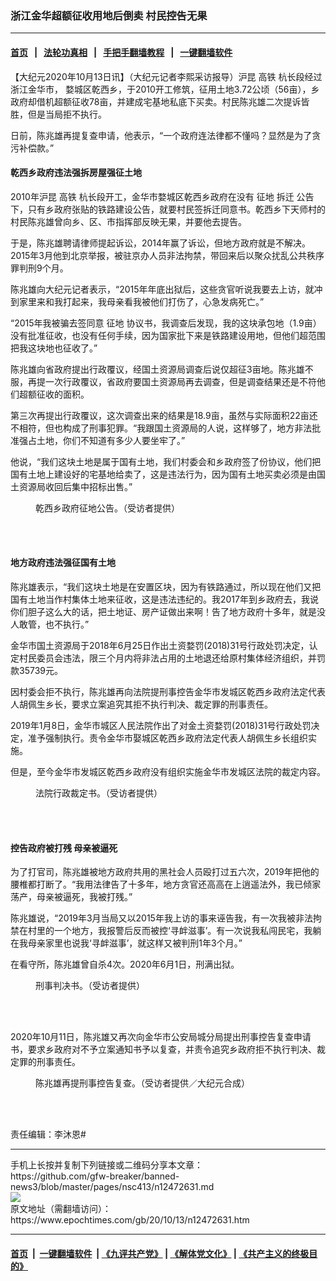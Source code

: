 ### 浙江金华超额征收用地后倒卖 村民控告无果
------------------------

#### [首页](https://github.com/gfw-breaker/banned-news3/blob/master/README.md) &nbsp;&nbsp;|&nbsp;&nbsp; [法轮功真相](https://github.com/begood0513/basic/blob/master/README.md)  &nbsp;&nbsp;|&nbsp;&nbsp; [手把手翻墙教程](https://github.com/gfw-breaker/guides/wiki)  &nbsp;&nbsp;|&nbsp;&nbsp; [一键翻墙软件](https://github.com/gfw-breaker/nogfw/blob/master/README.md)  



<div><p>
 【大纪元2020年10月13日讯】（大纪元记者李熙采访报导）沪昆
 <ok href="https://www.epochtimes.com/gb/tag/%E9%AB%98%E9%93%81.html">
  高铁
 </ok>
 杭长段经过浙江金华市， 婺城区乾西乡，于2010开工修筑，征用土地3.72公顷（56亩），乡政府却借机超额征收78亩，并建成宅基地私底下买卖。村民陈兆雄二次提诉皆胜，但是当局拒不执行。
</p>
<p>
 日前，陈兆雄再提复查申请，他表示，“一个政府连法律都不懂吗？显然是为了贪污补偿款。”
</p>
<h4>
 乾西乡政府违法强拆房屋强征土地
</h4>
<p>
 2010年沪昆
 <ok href="https://www.epochtimes.com/gb/tag/%E9%AB%98%E9%93%81.html">
  高铁
 </ok>
 杭长段开工，金华市婺城区乾西乡政府在没有
 <ok href="https://www.epochtimes.com/gb/tag/%E5%BE%81%E5%9C%B0.html">
  征地
 </ok>
 <ok href="https://www.epochtimes.com/gb/tag/%E6%8B%86%E8%BF%81.html">
  拆迁
 </ok>
 公告下，只有乡政府张贴的铁路建设公告，就要村民签拆迁同意书。乾西乡下天师村的村民陈兆雄曾向乡、区、市指挥部反映无果，并要他去提告。
</p>
<p>
 于是，陈兆雄聘请律师提起诉讼，2014年赢了诉讼，但地方政府就是不解决。2015年3月他到北京举报，被驻京办人员非法拘禁，带回来后以聚众扰乱公共秩序罪判刑9个月。
</p>
<p>
 陈兆雄向大纪元记者表示，“2015年年底出狱后，这些贪官听说我要去上访，就冲到家里来和我打起来，我母亲看我被他们打伤了，心急发病死亡。”
</p>
<p>
 “2015年我被骗去签同意
 <ok href="https://www.epochtimes.com/gb/tag/%E5%BE%81%E5%9C%B0.html">
  征地
 </ok>
 协议书，我调查后发现，我的这块承包地（1.9亩）没有批准征收，也没有任何手续，因为国家批下来是铁路建设用地，但他们超范围把我这块地也征收了。”
</p>
<p>
 陈兆雄向省政府提出行政覆议，经国土资源局调查后说仅超征3亩地。陈兆雄不服，再提一次行政覆议，省政府要国土资源局再去调查，但是调查结果还是不符他们超额征收的面积。
</p>
<p>
 第三次再提出行政覆议，这次调查出来的结果是18.9亩，虽然与实际面积22亩还不相符，但也构成了刑事犯罪。“我跟国土资源局的人说，这样够了，地方非法批准强占土地，你们不知道有多少人要坐牢了。”
</p>
<p>
 他说，“我们这块土地是属于国有土地，我们村委会和乡政府签了份协议，他们把国有土地上建设好的宅基地给卖了，这是违法行为，因为国有土地买卖必须是由国土资源局收回后集中招标出售。”
</p>
<figure class="wp-caption aligncenter" id="attachment_12472776" style="width: 450px">
 <ok href="https://i.epochtimes.com/assets/uploads/2020/10/S__25804921.jpg">
  <img alt="" class="size-medium wp-image-12472776" src="https://i.epochtimes.com/assets/uploads/2020/10/S__25804921-450x800.jpg"/>
 </ok>
 <br/><figcaption class="wp-caption-text">
  乾西乡政府征地公告。（受访者提供）
 </figcaption><br/>
</figure><br/>
<h4>
 地方政府违法强征国有土地
</h4>
<p>
 陈兆雄表示，“我们这块土地是在安置区块，因为有铁路通过，所以现在他们又把国有土地当作村集体土地来征收，这是违法违纪的。我2017年到乡政府去，我说你们胆子这么大的话，把土地证、房产证做出来啊！告了地方政府十多年，就是没人敢管，也不执行。”
</p>
<p>
 金华市国土资源局于2018年6月25日作出土资婺罚(2018)31号行政处罚决定，认定村民委员会违法，限三个月内将非法占用的土地退还给原村集体经济组织，并罚款35739元。
</p>
<p>
 因村委会拒不执行，陈兆雄再向法院提刑事控告金华市发城区乾西乡政府法定代表人胡佩生乡长，要求立案追究其拒不执行判决、裁定罪的刑事责任。
</p>
<p>
 2019年1月8日，金华市城区人民法院作出了对金土资婺罚(2018)31号行政处罚决定，准予强制执行。责令金华市娶城区乾西乡政府法定代表人胡佩生乡长组织实施。
</p>
<p>
 但是，至今金华市发城区乾西乡政府没有组织实施金华市发城区法院的裁定内容。
</p>
<figure class="wp-caption aligncenter" id="attachment_12472786" style="width: 450px">
 <ok href="https://i.epochtimes.com/assets/uploads/2020/10/S__2564112.jpg">
  <img alt="" class="wp-image-12472786 size-medium" src="https://i.epochtimes.com/assets/uploads/2020/10/S__2564112-450x800.jpg"/>
 </ok>
 <br/><figcaption class="wp-caption-text">
  法院行政裁定书。（受访者提供）
 </figcaption><br/>
</figure><br/>
<h4>
 控告政府被打残 母亲被逼死
</h4>
<p>
 为了打官司，陈兆雄被地方政府共用的黑社会人员殴打过五六次，2019年把他的腰椎都打断了。“我用法律告了十多年，地方贪官还高高在上逍遥法外，我已倾家荡产，母亲被逼死，我被打残。”
</p>
<p>
 陈兆雄说，“2019年3月当局又以2015年我上访的事来诬告我，有一次我被非法拘禁在村里的一个地方，我报警后反而被控‘寻衅滋事’。有一次说我私闯民宅，我躺在我母亲家里也说我‘寻衅滋事’，就这样又被判刑1年3个月。”
</p>
<p>
 在看守所，陈兆雄曾自杀4次。2020年6月1日，刑满出狱。
</p>
<figure class="wp-caption aligncenter" id="attachment_12472757" style="width: 450px">
 <ok href="https://i.epochtimes.com/assets/uploads/2020/10/S__2580499.jpg">
  <img alt="" class="size-medium wp-image-12472757" src="https://i.epochtimes.com/assets/uploads/2020/10/S__2580499-450x800.jpg"/>
 </ok>
 <br/><figcaption class="wp-caption-text">
  刑事判决书。（受访者提供）
 </figcaption><br/>
</figure><br/>
<p>
 2020年10月11日，陈兆雄又再次向金华市公安局城分局提出刑事控告复查申请书，要求乡政府对不予立案通知书予以复查，并责令追究乡政府拒不执行判决、裁定罪的刑事责任。
</p>
<figure class="wp-caption aligncenter" id="attachment_12472737" style="width: 450px">
 <ok href="https://i.epochtimes.com/assets/uploads/2020/10/S__2629650.jpg">
  <img alt="" class="size-medium wp-image-12472737" src="https://i.epochtimes.com/assets/uploads/2020/10/S__2629650-450x337.jpg"/>
 </ok>
 <br/><figcaption class="wp-caption-text">
  陈兆雄再提刑事控告复查。（受访者提供／大纪元合成）
 </figcaption><br/>
</figure><br/>
<p>
 责任编辑：李沐恩#
</p>
</div>
<hr/>
手机上长按并复制下列链接或二维码分享本文章：<br/>
https://github.com/gfw-breaker/banned-news3/blob/master/pages/nsc413/n12472631.md <br/>
<a href='https://github.com/gfw-breaker/banned-news3/blob/master/pages/nsc413/n12472631.md'><img src='https://github.com/gfw-breaker/banned-news3/blob/master/pages/nsc413/n12472631.md.png'/></a> <br/>
原文地址（需翻墙访问）：https://www.epochtimes.com/gb/20/10/13/n12472631.htm


------------------------
#### [首页](https://github.com/gfw-breaker/banned-news3/blob/master/README.md) &nbsp;|&nbsp; [一键翻墙软件](https://github.com/gfw-breaker/nogfw/blob/master/README.md) &nbsp;| [《九评共产党》](https://github.com/gfw-breaker/9ping.md/blob/master/README.md#九评之一评共产党是什么) | [《解体党文化》](https://github.com/gfw-breaker/jtdwh.md/blob/master/README.md) | [《共产主义的终极目的》](https://github.com/gfw-breaker/gczydzjmd.md/blob/master/README.md)


<img src='http://gfw-breaker.win/banned-news3/pages/nsc413/n12472631.md' width='0px' height='0px'/>